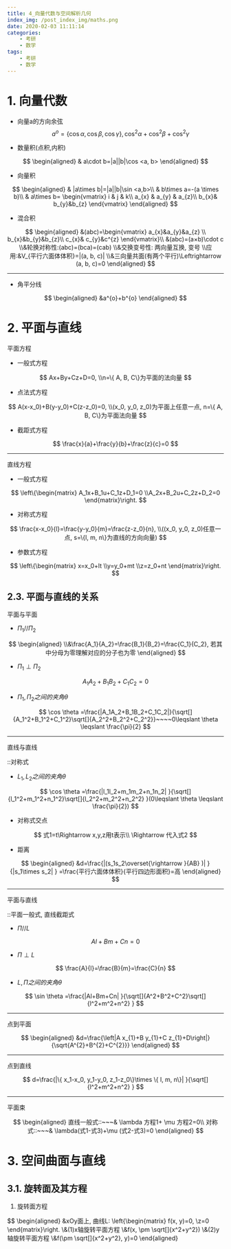 ```yaml
---
title: 4_向量代数与空间解析几何
index_img: /post_index_img/maths.png
date: 2020-02-03 11:11:14
categories:
    - 考研
    - 数学
tags:
    - 考研
    - 数学
---
```


# 1. 向量代数


- 向量a的方向余弦
$$
a^{o}=\{\cos \alpha , \cos \beta , \cos \gamma \}, \cos^2\alpha+\cos^2\beta +\cos^2\gamma 
$$

- 数量积(点积,内积)

$$
\begin{aligned}
  & a\cdot b=|a||b|\cos <a, b> 
\end{aligned}
$$

- 向量积

$$
\begin{aligned}
  & |a\times b|=|a||b|\sin <a,b>\\
  & b\times a=-(a \times b)\\
  & a\times b= \begin{vmatrix}
  i & j & k\\
    a_{x} & a_{y} & a_{z}\\
    b_{x}& b_{y}&b_{z}
  \end{vmatrix}
\end{aligned}
$$

- 混合积

$$
\begin{aligned}
&(abc)=\begin{vmatrix}
a_{x}&a_{y}&a_{z} \\
b_{x}&b_{y}&b_{z}\\
c_{x}& c_{y}&c^{z}
\end{vmatrix}\\
&(abc)=(a×b)\cdot c
\\&轮换对称性:(abc)=(bca)=(cab)
\\&交换变号性: 两向量互换, 变号
\\应用:&V_{平行六面体体积}=|(a, b, c)|
\\&三向量共面(有两个平行)\Leftrightarrow (a, b, c)=0
\end{aligned}
$$

---

- 角平分线

$$
\begin{aligned}
  &a^{o}+b^{o}
\end{aligned}
$$

# 2. 平面与直线

平面方程

- 一般式方程

$$
Ax+By+Cz+D=0, 
\\n=\{ A, B, C\}为平面的法向量
$$

- 点法式方程

$$
A(x-x_0)+B(y-y_0)+C(z-z_0)=0, 
\\(x_0, y_0, z_0)为平面上任意一点, n=\{ A, B, C\}为平面法向量
$$

- 截距式方程

$$
\frac{x}{a}+\frac{y}{b}+\frac{z}{c}=0
$$

---
直线方程

- 一般式方程

$$
\left\{\begin{matrix}
A_1x+B_1u+C_1z+D_1=0
\\A_2x+B_2u+C_2z+D_2=0
\end{matrix}\right.
$$

- 对称式方程

$$
\frac{x-x_0}{l}=\frac{y-y_0}{m}=\frac{z-z_0}{n}, 
\\((x_0, y_0, z_0)任意一点, s=\{l, m, n\}为直线的方向向量)
$$

- 参数式方程

$$
\left\{\begin{matrix}
x=x_0+lt
\\y=y_0+mt
\\z=z_0+nt
\end{matrix}\right.
$$

## 2.3. 平面与直线的关系

平面与平面

- $\Pi _{1}//\Pi _{2}$

$$
\begin{aligned}
\\&\frac{A_1}{A_2}=\frac{B_1}{B_2}=\frac{C_1}{C_2}, 若其中分母为零理解对应的分子也为零
\end{aligned}
$$

- $\Pi _{1}\perp \Pi _{2}$

$$
A_{1}A_{2}+B_{1}B_{2}+C_{1}C_{2}=0
$$

- $\Pi _{1},\Pi _{2}之间的夹角\theta$

$$
\cos \theta =\frac{|A_1A_2+B_1B_2+C_1C_2|}{\sqrt[]{A_1^2+B_1^2+C_1^2}\sqrt[]{A_2^2+B_2^2+C_2^2}}~~~~0\leqslant \theta \leqslant \frac{\pi}{2}
$$

---

直线与直线


::对称式

- $L_1,L_2之间的夹角\theta$

$$
\cos \theta =\frac{|l_1l_2+m_1m_2+n_1n_2| }{\sqrt[]{l_1^2+m_1^2+n_1^2}\sqrt[]{l_2^2+m_2^2+n_2^2}  }(0\leqslant \theta \leqslant \frac{\pi}{2})
$$

- 对称式交点

$$
式1=t\Rightarrow x,y,z用t表示\\
\Rightarrow  代入式2
$$

- 距离

$$
\begin{aligned}
&d=\frac{|(s_1s_2\overset{\rightarrow }{AB}  )| }{|s_1\times s_2| } =\frac{平行六面体体积}{平行四边形面积}=高
\end{aligned}
$$

---
平面与直线

::平面一般式, 直线截距式

- $\Pi //L$

$$
Al+Bm+Cn=0
$$

- $\Pi \perp L$

$$
\frac{A}{l}=\frac{B}{m}=\frac{C}{n}
$$

- $L,\Pi  之间的夹角\theta$

$$
\sin \theta =\frac{|Al+Bm+Cn| }{\sqrt[]{A^2+B^2+C^2}\sqrt[]{l^2+m^2+n^2}  }
$$

---
点到平面

$$
\begin{aligned}
&d=\frac{\left|A x_{1}+B y_{1}+C z_{1}+D\right|}{\sqrt{A^{2}+B^{2}+C^{2}}}
\end{aligned}
$$

---
点到直线

$$
d=\frac{|\{ x_1-x_0, y_1-y_0, z_1-z_0\}\times \{ l, m, n\}| }{\sqrt[]{l^2+m^2+n^2} }
$$

---
平面束

$$
\begin{aligned}
 直线一般式::~~~& \lambda 方程1+ \mu 方程2=0\\
 对称式::~~~& \lambda(式1-式3)+\mu (式2-式3)=0
\end{aligned}
$$

# 3. 空间曲面与直线

## 3.1. 旋转面及其方程

1. 旋转面方程

$$
\begin{aligned}
&xOy面上, 曲线L:
\left\{\begin{matrix}
f(x, y)=0, 
\\z=0
\end{matrix}\right.
\\&(1)x轴旋转平面方程
\\&f(x, \pm \sqrt[]{x^2+y^2})
\\&(2)y轴旋转平面方程
\\&f(\pm \sqrt[]{x^2+y^2}, y)=0
\end{aligned}

